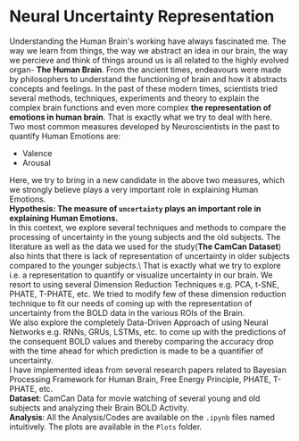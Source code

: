 # Neural Uncertainty Representation
Understanding the Human Brain's working have always fascinated me. The way we learn from things, the way we abstract an idea in our brain, the way we percieve and think of things around us is all related to the highly evolved organ- **The Human Brain**. From the ancient times, endeavours were made by philosophers to understand the functioning of brain and how it abstracts concepts and feelings. In the past of these modern times, scientists tried several methods, techniques, experiments and theory to explain the complex brain functions and even more complex **the representation of emotions in human brain**. That is exactly what we try to deal with here.\
Two most common measures developed by Neuroscientists in the past to quantify Human Emotions are:
- Valence
- Arousal

Here, we try to bring in a new candidate in the above two measures, which we strongly believe plays a very important role in explaining Human Emotions.\
**Hypothesis: The measure of `uncertainty` plays an important role in explaining Human Emotions.**\
In this context, we explore several techniques and methods to compare the processing of uncertainty in the young subjects and the old subjects. The literature as well as the data we used for the study(**The CamCan Dataset**) also hints that there is lack of representation of uncertainty in older subjects compared to the younger subjects.\ 
That is exactly what we try to explore i.e. a representation to quantify or visualize uncertainty in our brain. We resort to using several Dimension Reduction Techniques e.g. PCA, t-SNE, PHATE, T-PHATE, etc. We tried to modify few of these dimension reduction technique to fit our needs of coming up with the representation of uncertainty from the BOLD data in the various ROIs of the Brain.\
We also explore the completely Data-Driven Approach of using Neural Networks e.g. RNNs, GRUs, LSTMs, etc. to come up with the predictions of the consequent BOLD values and thereby comparing the accuracy drop with the time ahead for which prediction is made to be a quantifier of uncertainty.\
I have implemented ideas from several research papers related to Bayesian Processing Framework for Human Brain, Free Energy Principle, PHATE, T-PHATE, etc.\
**Dataset**: CamCan Data for movie watching of several young and old subjects and analyzing their Brain BOLD Activity.\
**Analysis**: All the Analysis/Codes are available on the `.ipynb` files named intuitively. The plots are available in the `Plots` folder.

